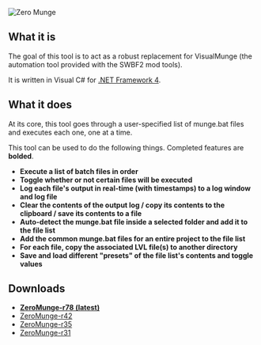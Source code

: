 ![Zero Munge](https://raw.githubusercontent.com/marth8880/SWBF2-AutomationTool/master/SWBF2-AutomationTool/Resources/app_banner.jpg)

## What it is
The goal of this tool is to act as a robust replacement for VisualMunge (the automation tool provided with the SWBF2 mod tools).  

It is written in Visual C# for [.NET Framework 4](https://www.microsoft.com/en-us/download/details.aspx?id=17718).

## What it does
At its core, this tool goes through a user-specified list of munge.bat files and executes each one, one at a time.  

This tool can be used to do the following things. Completed features are **bolded**.
* **Execute a list of batch files in order**
* **Toggle whether or not certain files will be executed**
* **Log each file's output in real-time (with timestamps) to a log window and log file**
* **Clear the contents of the output log / copy its contents to the clipboard / save its contents to a file**
* **Auto-detect the munge.bat file inside a selected folder and add it to the file list**
* **Add the common munge.bat files for an entire project to the file list**
* **For each file, copy the associated LVL file(s) to another directory**
* **Save and load different "presets" of the file list's contents and toggle values**

## Downloads
* [**ZeroMunge-r78 (latest)**](http://bit.ly/ZeroMunge-r78-DL)
* [ZeroMunge-r42](http://bit.ly/ZeroMunge-r42-DL)
* [ZeroMunge-r35](http://bit.ly/ZeroMunge-r35-DL-new)
* [ZeroMunge-r31](http://bit.ly/ZeroMunge-r31-DL)
